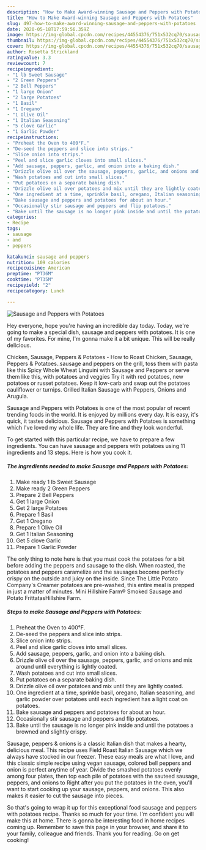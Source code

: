```yaml
---
description: "How to Make Award-winning Sausage and Peppers with Potatoes"
title: "How to Make Award-winning Sausage and Peppers with Potatoes"
slug: 497-how-to-make-award-winning-sausage-and-peppers-with-potatoes
date: 2020-05-18T17:59:56.359Z
image: https://img-global.cpcdn.com/recipes/44554376/751x532cq70/sausage-and-peppers-with-potatoes-recipe-main-photo.jpg
thumbnail: https://img-global.cpcdn.com/recipes/44554376/751x532cq70/sausage-and-peppers-with-potatoes-recipe-main-photo.jpg
cover: https://img-global.cpcdn.com/recipes/44554376/751x532cq70/sausage-and-peppers-with-potatoes-recipe-main-photo.jpg
author: Rosetta Strickland
ratingvalue: 3.3
reviewcount: 7
recipeingredient:
- "1 lb Sweet Sausage"
- "2 Green Peppers"
- "2 Bell Peppers"
- "1 large Onion"
- "2 large Potatoes"
- "1 Basil"
- "1 Oregano"
- "1 Olive Oil"
- "1 Italian Seasoning"
- "5 clove Garlic"
- "1 Garlic Powder"
recipeinstructions:
- "Preheat the Oven to 400°F."
- "De-seed the peppers and slice into strips."
- "Slice onion into strips."
- "Peel and slice garlic cloves into small slices."
- "Add sausage, peppers, garlic, and onion into a baking dish."
- "Drizzle olive oil over the sausage, peppers, garlic, and onions and mix around until everything is lightly coated."
- "Wash potatoes and cut into small slices."
- "Put potatoes on a separate baking dish."
- "Drizzle olive oil over potatoes and mix until they are lightly coated."
- "One ingredient at a time, sprinkle basil, oregano, Italian seasoning, and garlic powder over potatoes until each ingredient has a light coat on potatoes."
- "Bake sausage and peppers and potatoes for about an hour."
- "Occasionally stir sausage and peppers and flip potatoes."
- "Bake until the sausage is no longer pink inside and until the potatoes a browned and slightly crispy."
categories:
- Recipe
tags:
- sausage
- and
- peppers

katakunci: sausage and peppers 
nutrition: 109 calories
recipecuisine: American
preptime: "PT36M"
cooktime: "PT35M"
recipeyield: "2"
recipecategory: Lunch

---
```



![Sausage and Peppers with Potatoes](https://img-global.cpcdn.com/recipes/44554376/751x532cq70/sausage-and-peppers-with-potatoes-recipe-main-photo.jpg)

Hey everyone, hope you're having an incredible day today. Today, we're going to make a special dish, sausage and peppers with potatoes. It is one of my favorites. For mine, I'm gonna make it a bit unique. This will be really delicious.

Chicken, Sausage, Peppers &amp; Potatoes - How to Roast Chicken, Sausage, Peppers &amp; Potatoes..sausage and peppers on the grill, toss them with pasta like this Spicy Whole Wheat Linguini with Sausage and Peppers or serve them like this, with potatoes and veggies Try it with red potatoes, new potatoes or russet potatoes. Keep it low-carb and swap out the potatoes cauliflower or turnips. Grilled Italian Sausage with Peppers, Onions and Arugula.

Sausage and Peppers with Potatoes is one of the most popular of recent trending foods in the world. It is enjoyed by millions every day. It is easy, it's quick, it tastes delicious. Sausage and Peppers with Potatoes is something which I've loved my whole life. They are fine and they look wonderful.


To get started with this particular recipe, we have to prepare a few ingredients. You can have sausage and peppers with potatoes using 11 ingredients and 13 steps. Here is how you cook it.

<!--inarticleads1-->

##### The ingredients needed to make Sausage and Peppers with Potatoes:

1. Make ready 1 lb Sweet Sausage
1. Make ready 2 Green Peppers
1. Prepare 2 Bell Peppers
1. Get 1 large Onion
1. Get 2 large Potatoes
1. Prepare 1 Basil
1. Get 1 Oregano
1. Prepare 1 Olive Oil
1. Get 1 Italian Seasoning
1. Get 5 clove Garlic
1. Prepare 1 Garlic Powder


The only thing to note here is that you must cook the potatoes for a bit before adding the peppers and sausage to the dish. When roasted, the potatoes and peppers caramelize and the sausages become perfectly crispy on the outside and juicy on the inside. Since The Little Potato Company&#39;s Creamer potatoes are pre-washed, this entire meal is prepped in just a matter of minutes. Mini Hillshire Farm® Smoked Sausage and Potato FrittatasHillshire Farm. 

<!--inarticleads2-->

##### Steps to make Sausage and Peppers with Potatoes:

1. Preheat the Oven to 400°F.
1. De-seed the peppers and slice into strips.
1. Slice onion into strips.
1. Peel and slice garlic cloves into small slices.
1. Add sausage, peppers, garlic, and onion into a baking dish.
1. Drizzle olive oil over the sausage, peppers, garlic, and onions and mix around until everything is lightly coated.
1. Wash potatoes and cut into small slices.
1. Put potatoes on a separate baking dish.
1. Drizzle olive oil over potatoes and mix until they are lightly coated.
1. One ingredient at a time, sprinkle basil, oregano, Italian seasoning, and garlic powder over potatoes until each ingredient has a light coat on potatoes.
1. Bake sausage and peppers and potatoes for about an hour.
1. Occasionally stir sausage and peppers and flip potatoes.
1. Bake until the sausage is no longer pink inside and until the potatoes a browned and slightly crispy.


Sausage, peppers &amp; onions is a classic Italian dish that makes a hearty, delicious meal. This recipe uses Field Roast Italian Sausage which we always have stocked in our freezer. These easy meals are what I love, and this classic simple recipe using vegan sausage, colored bell peppers and onion is perfect anytime of year. Divide the smashed potatoes evenly among four plates, then top each pile of potatoes with the sauteed sausage, peppers, and onions to Right after you put the potatoes in the oven, you&#39;ll want to start cooking up your sausage, peppers, and onions. This also makes it easier to cut the sausage into pieces. 

So that's going to wrap it up for this exceptional food sausage and peppers with potatoes recipe. Thanks so much for your time. I'm confident you will make this at home. There is gonna be interesting food in home recipes coming up. Remember to save this page in your browser, and share it to your family, colleague and friends. Thank you for reading. Go on get cooking!
